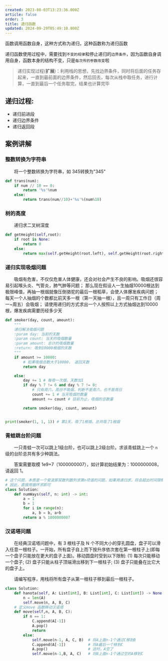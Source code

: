 ```yaml
---
created: 2023-08-03T13:23:36.000Z
article: false
order: 3
title: 递归函数
updated: 2024-09-29T05:49:10.000Z
---
```

函数调用函数自身，这种方式称为递归，这种函数称为递归函数

递归函数使用过程中，需要找到`不变的规律`​和停止递归的`边界条件`​，因为函数自身调用自身，函数本身的结构不变，只是`每次传的参数改变`​啦

> 递归实现过程(**扩展**)：利用栈的思想，先找边界条件，同时将后面的任务存起来，一直到最前面的边界条件，然后回去，每次从栈中取任务，进行计算，一直到最后一个任务取完，结果也计算完毕

## 递归过程:

- 递归前进段
- 递归边界条件
- 递归返回段

## 案例讲解

### 整数转换为字符串

　　将一个整数转换为字符串，如 345转换为"345"

```python
def trans(num):
    if num // 10 == 0:
        return '%s'%num
    else:
        return trans(num//10)+'%s'%(num%10)
```

### 树的高度

　　递归求二叉树深度

```python
def getHeight(self,root):
    if root is None:
        return 0
    else:
        return max(self.getHeight(root.left), self.getHeight(root.right)) + 1
```

### 递归实现吸烟问题

　　吸烟有危害，不仅仅危害人体健康，还会对社会产生不良的影响。吸烟还很容易引起喉头炎、气管炎，肺气肿等问题； 那么现在假设人一生抽烟10000根达到极限峰值，再抽一根烟就像压倒骆驼的最后一根稻草，会使人体爆发疾病问题； 每天一个人抽烟的个数都比前天多一根（第一天抽一根），且一周只有工作日（周一~周五）会吸烟； 请使用递归的方式求出一个人按照以上方式抽烟达到10000根，爆发疾病需要历经多少天

```python
def smoker(day, count, amount):
    """
    递归解决吸烟问题
    :param day: 当前的天数
    :param count: 当天的吸烟数量
    :param amount: 总计的吸烟数量
    :return: 吸到10000根烟的天数
    """
    if amount >= 10000:
        # 如果吸烟总数大于10000， 返回天数
        return day

    else:
        day += 1 # 每吸一次烟，天数加1
        if day % 7 != 6 and day % 7 != 0:
            # 只有周六，周日不吸烟，判断不是周六，也不是周日
            count += 1 # 当天吸烟的数量
            amount += count # 目前为止，吸烟的总数量

        return smoker(day, count, amount)


print(smoker(1, 1, 1)) # 第1天，吸了1根烟，总共吸了1根烟
```

### 青蛙跳台阶问题

　　一只青蛙一次可以跳上1级台阶，也可以跳上2级台阶。求该青蛙跳上一个 `n` 级的台阶总共有多少种跳法。

　　答案需要取模 1e9+7（1000000007），如计算初始结果为：1000000008，请返回 1。

```python
# 这个问题，本质是一个斐波那契数列数列求第n项值的问题，如果用递归求，将会超出时间限制
# 因此，直接用循环求即可
class Solution:
    def numWays(self, n: int) -> int:
        a = 1
        b = 1
        for i in range(n):
            a, b = b, a+b
        return a % 1000000007
```

### 汉诺塔问题

　　在经典汉诺塔问题中，有 3 根柱子及 N 个不同大小的穿孔圆盘，盘子可以滑入任意一根柱子。一开始，所有盘子自上而下按升序依次套在第一根柱子上(即每一个盘子只能放在更大的盘子上面)。移动圆盘时受到以下限制:
(1) 每次只能移动一个盘子;
(2) 盘子只能从柱子顶端滑出移到下一根柱子;
(3) 盘子只能叠在比它大的盘子上。

　　请编写程序，用栈将所有盘子从第一根柱子移到最后一根柱子。

```python
class Solution:
    def hanota(self, A: List[int], B: List[int], C: List[int]) -> None:
        n = len(A)
        self.move(n, A, B, C)
    # 定义move 函数移动汉诺塔
    def move(self,n, A, B, C):
        if n == 1:
            C.append(A[-1])
            A.pop()
            return 
        else:
            self.move(n-1, A, C, B)  # 将A上面n-1个通过C移到B
            C.append(A[-1])          # 将A最后一个移到C
            A.pop()                  # 这时，A空了
            self.move(n-1,B, A, C)   # 将B上面n-1个通过空的A移到C
```
